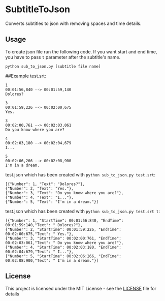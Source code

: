 # SubtitleToJson
Converts subtitles to json with removing spaces and time details.

## Usage
To create json file run the following code. If you want start and end time, you have to pass `t` parameter after the subtitle's name.

`python sub_to_json.py [subtitle file name]`

##Example
test.srt:
```
1
00:01:56,840 --> 00:01:59,140
Dolores?

3
00:01:59,226 --> 00:02:00,675
Yes.

3
00:02:00,761 --> 00:02:03,061
Do you know where you are?

4
00:02:03,180 --> 00:02:04,679
I...

5
00:02:06,266 --> 00:02:08,900
I'm in a dream.
```
test.json which has been created with `python sub_to_json.py test.srt`:
```
[{"Number": 1, "Text": "Dolores?"},
{"Number": 2, "Text": "Yes."},
{"Number": 3, "Text": "Do you know where you are?"},
{"Number": 4, "Text": "I..."},
{"Number": 5, "Text": "I'm in a dream."}]
```

test.json which has been created with `python sub_to_json.py test.srt t`:
```
[{"Number": 1, "StartTime": 00:01:56:840, "EndTime": 00:01:59:140,"Text": " Dolores?"},
{"Number": 2, "StartTime": 00:01:59:226, "EndTime": 00:02:00:675,"Text": " Yes."},
{"Number": 3, "StartTime": 00:02:00:761, "EndTime": 00:02:03:061,"Text": " Do you know where you are?"},
{"Number": 4, "StartTime": 00:02:03:180, "EndTime": 00:02:04:679,"Text": " I..."},
{"Number": 5, "StartTime": 00:02:06:266, "EndTime": 00:02:08:900,"Text": " I'm in a dream."}]
```
## License
This project is licensed under the MIT License - see the [LICENSE](LICENSE) file for details
